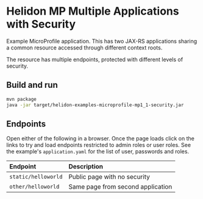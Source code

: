 
# Helidon MP Multiple Applications with Security

Example MicroProfile application. This has two JAX-RS applications
sharing a common resource accessed through different context roots.

The resource has multiple endpoints, protected with different
levels of security.

## Build and run

```bash
mvn package
java -jar target/helidon-examples-microprofile-mp1_1-security.jar
```

## Endpoints

Open either of the following in a browser. Once the page loads
click on the links to try and load endpoints restricted to 
admin roles or user roles. See the example's `application.yaml`
for the list of user, passwords and roles.

|Endpoint    |Description      |
|:-----------|:----------------|
|`static/helloworld`|Public page with no security|
|`other/helloworld`|Same page from second application|

